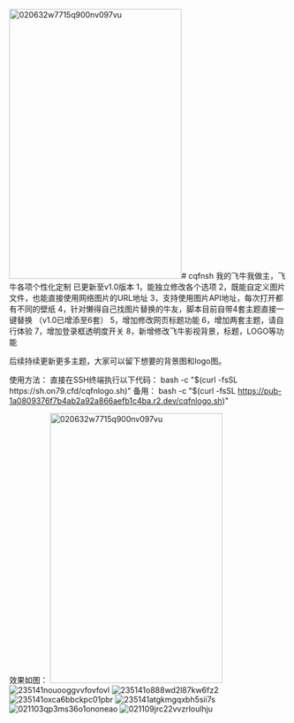 <img width="312" height="488" alt="020632w7715q900nv097vu" src="https://github.com/user-attachments/assets/b4291e9b-3188-4258-852c-078f289ea0fc" /># cqfnsh
我的飞牛我做主，飞牛各项个性化定制
已更新至v1.0版本
1，能独立修改各个选项
2，既能自定义图片文件，也能直接使用网络图片的URL地址
3，支持使用图片API地址，每次打开都有不同的壁纸
4，针对懒得自己找图片替换的牛友，脚本目前自带4套主题直接一键替换
（v1.0已增添至6套）
5，增加修改网页标题功能
6，增加两套主题，请自行体验
7，增加登录框透明度开关
8，新增修改飞牛影视背景，标题，LOGO等功能


后续持续更新更多主题，大家可以留下想要的背景图和logo图。

使用方法：
直接在SSH终端执行以下代码：
bash -c "$(curl -fsSL https://sh.on79.cfd/cqfnlogo.sh)"
备用：
bash -c "$(curl -fsSL https://pub-1a0809376f7b4ab2a92a866aefb1c4ba.r2.dev/cqfnlogo.sh)"

效果如图：
<img width="312" height="488" alt="020632w7715q900nv097vu" src="https://github.com/user-attachments/assets/6fc22e75-4f01-4c7b-981b-2e93664b6970" />
![235141nouooggvvfovfovl](https://github.com/user-attachments/assets/d5a9b85b-bb62-47a0-86a4-a39c7bf6a80f)
![235141o888wd2l87kw6fz2](https://github.com/user-attachments/assets/e31083e8-4067-43fd-a8fa-c4277236c0f3)
![235141oxca6bbckpc01pbr](https://github.com/user-attachments/assets/c03c6d00-2f29-4d45-a444-d41e6874605d)
![235141atgkmgqxbh5sii7s](https://github.com/user-attachments/assets/6b8ccb99-30b7-4efe-9705-f73997a2be68)
![021103qp3ms36o1ononeao](https://github.com/user-attachments/assets/a1a2874a-eb66-456e-9e8c-5bcffd973f27)
![021109jrc22vvzrloulhju](https://github.com/user-attachments/assets/4d4c510e-8508-442a-86d8-18c49e1ec530)
